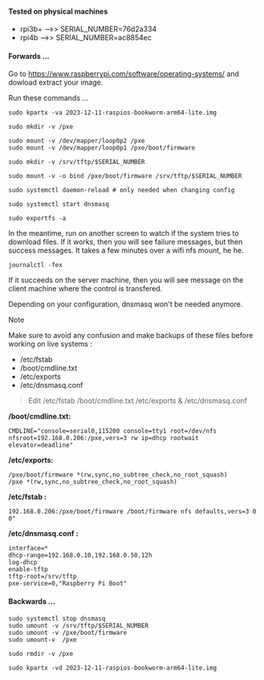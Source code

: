 #### Tested on physical machines

- rpi3b+ -->> SERIAL_NUMBER=76d2a334
- rpi4b  -->> SERIAL_NUMBER=ac8854ec

#### Forwards ...

Go to https://www.raspberrypi.com/software/operating-systems/ and dowload extract your image.

Run these commands ...

```
sudo kpartx -va 2023-12-11-raspios-bookworm-arm64-lite.img

sudo mkdir -v /pxe

sudo mount -v /dev/mapper/loop0p2 /pxe
sudo mount -v /dev/mapper/loop0p1 /pxe/boot/firmware

sudo mkdir -v /srv/tftp/$SERIAL_NUMBER

sudo mount -v -o bind /pxe/boot/firmware /srv/tftp/$SERIAL_NUMBER

sudo systemctl daemon-reload # only needed when changing config

sudo systemctl start dnsmasq

sudo exportfs -a
```

In the meantime, run on another screen to watch if the system tries to download files. If it works, then you will see failure messages, but then success messages. It takes a few minutes over a wifi nfs mount, he he.

```
journalctl -fex
```

If it succeeds on the server machine, then you will see message on the client machine where the control is transfered. 

Depending on your configuration, dnsmasq won't be needed anymore.


> [!NOTE]
> Make sure to avoid any confusion and make backups of these files before working on live systems : 
- /etc/fstab 
- /boot/cmdline.txt 
- /etc/exports 
- /etc/dnsmasq.conf

> Edit /etc/fstab /boot/cmdline.txt /etc/exports & /etc/dnsmasq.conf

**/boot/cmdline.txt:**

```
CMDLINE="console=serial0,115200 console=tty1 root=/dev/nfs nfsroot=192.168.0.206:/pxe,vers=3 rw ip=dhcp rootwait elevator=deadline"
```

**/etc/exports:**
 
```/srv/tftp *(rw,sync,no_subtree_check,no_root_squash)
/pxe/boot/firmware *(rw,sync,no_subtree_check,no_root_squash)
/pxe *(rw,sync,no_subtree_check,no_root_squash)
```

**/etc/fstab :**

```FSTAB="192.168.0.206:/pxe / nfs defaults,vers=3 0 0
192.168.0.206:/pxe/boot/firmware /boot/firmware nfs defaults,vers=3 0 0"
```

**/etc/dnsmasq.conf :**

```
interface=*
dhcp-range=192.168.0.10,192.168.0.50,12h
log-dhcp
enable-tftp
tftp-root=/srv/tftp
pxe-service=0,"Raspberry Pi Boot"
```



#### Backwards ...
```
sudo systemctl stop dnsmasq
sudo umount -v /srv/tftp/$SERIAL_NUMBER
sudo umount -v /pxe/boot/firmware
sudo umount-v  /pxe

sudo rmdir -v /pxe

sudo kpartx -vd 2023-12-11-raspios-bookworm-arm64-lite.img
```